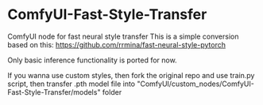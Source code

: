 # ComfyUI-Fast-Style-Transfer
ComfyUI node for fast neural style transfer
This is a simple conversion based on this:
https://github.com/rrmina/fast-neural-style-pytorch

Only basic inference functionality is ported for now.

If you wanna use custom styles, then fork the original repo and use train.py script, then transfer .pth model file into "ComfyUI/custom_nodes/ComfyUI-Fast-Style-Transfer/models" folder


